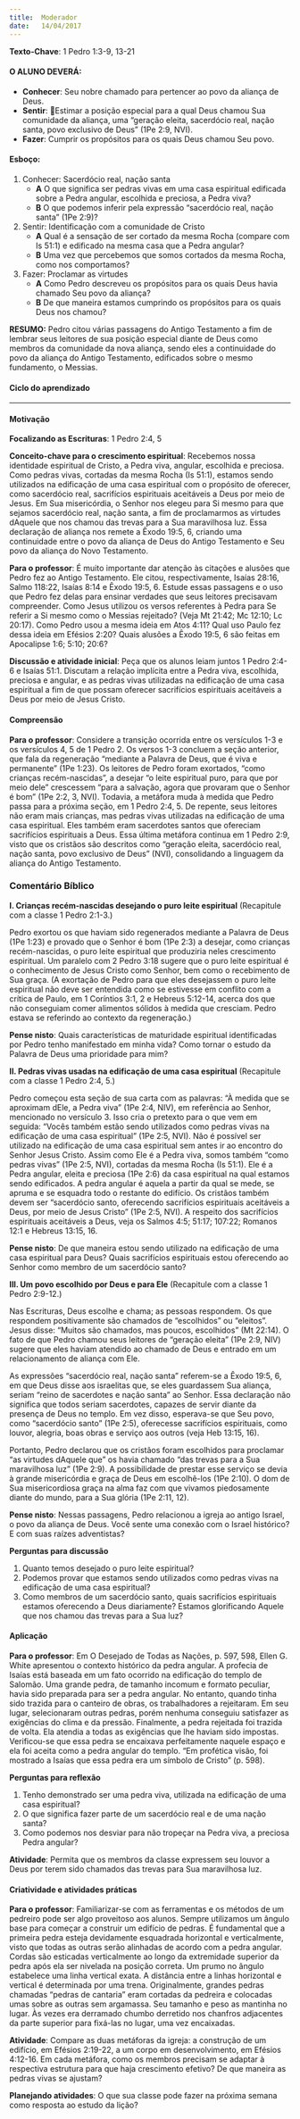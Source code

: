 ```yaml
---
title:  Moderador
date:   14/04/2017
---
```


**Texto-Chave**: 1 Pedro 1:3-9, 13-21

#### **O ALUNO DEVERÁ:**

- **Conhecer**: Seu nobre chamado para pertencer ao povo da aliança de Deus.
- **Sentir**: Estimar a posição especial para a qual Deus chamou Sua comunidade da aliança, uma “geração eleita, sacerdócio real, nação santa, povo exclusivo de Deus” (1Pe 2:9, NVI).
- **Fazer**: Cumprir os propósitos para os quais Deus chamou Seu povo.

#### **Esboço:**
1. Conhecer: Sacerdócio real, nação santa
   + **A** O que significa ser pedras vivas em uma casa espiritual edificada sobre a Pedra angular, escolhida e preciosa, a Pedra viva?
   + **B** O que podemos inferir pela expressão “sacerdócio real, nação santa” (1Pe 2:9)?
2. Sentir: Identificação com a comunidade de Cristo 
   + **A** Qual é a sensação de ser cortado da mesma Rocha (compare com Is 51:1) e edificado na mesma casa que a Pedra angular?
   + **B** Uma vez que percebemos que somos cortados da mesma Rocha, como nos comportamos?
3. Fazer: Proclamar as virtudes
   + **A** Como Pedro descreveu os propósitos para os quais Deus havia chamado Seu povo da aliança?
   + **B** De que maneira estamos cumprindo os propósitos para os quais Deus nos chamou?
 
**RESUMO:** Pedro citou várias passagens do Antigo Testamento a fim de lembrar seus leitores de sua posição especial diante de Deus como membros da comunidade da nova aliança, sendo eles a continuidade do povo da aliança do Antigo Testamento, edificados sobre o mesmo fundamento, o Messias.

#### **Ciclo do aprendizado**
------

#### Motivação

**Focalizando as Escrituras**: 1 Pedro 2:4, 5

**Conceito-chave para o crescimento espiritual**: Recebemos nossa identidade espiritual de Cristo, a Pedra viva, angular, escolhida e preciosa. Como pedras vivas, cortadas da mesma Rocha (Is 51:1), estamos sendo utilizados na edificação de uma casa espiritual com o propósito de oferecer, como sacerdócio real, sacrifícios espirituais aceitáveis a Deus por meio de Jesus. Em Sua misericórdia, o Senhor nos elegeu para Si mesmo para que sejamos sacerdócio real, nação santa, a fim de proclamarmos as virtudes dAquele que nos chamou das trevas para a Sua maravilhosa luz. Essa declaração de aliança nos remete a Êxodo 19:5, 6, criando uma continuidade entre o povo da aliança de Deus do Antigo Testamento e Seu povo da aliança do Novo Testamento.

**Para o professor**: É muito importante dar atenção às citações e alusões que Pedro fez ao Antigo Testamento. Ele citou, respectivamente, Isaías 28:16, Salmo 118:22, Isaías 8:14 e Êxodo 19:5, 6. Estude essas passagens e o uso que Pedro fez delas para ensinar verdades que seus leitores precisavam compreender. Como Jesus utilizou os versos referentes à Pedra para Se referir a Si mesmo como o Messias rejeitado? (Veja Mt 21:42; Mc 12:10; Lc 20:17). Como Pedro usou a mesma ideia em Atos 4:11? Qual uso Paulo fez dessa ideia em Efésios 2:20? Quais alusões a Êxodo 19:5, 6 são feitas em Apocalipse 1:6; 5:10; 20:6?

**Discussão e atividade inicial**: Peça que os alunos leiam juntos 1 Pedro 2:4-6 e Isaías 51:1. Discutam a relação implícita entre a Pedra viva, escolhida, preciosa e angular, e as pedras vivas utilizadas na edificação de uma casa espiritual a fim de que possam oferecer sacrifícios espirituais aceitáveis a Deus por meio de Jesus Cristo.

#### Compreensão

**Para o professor**: Considere a transição ocorrida entre os versículos 1-3 e os versículos 4, 5 de 1 Pedro 2. Os versos 1-3 concluem a seção anterior, que fala da regeneração “mediante a Palavra de Deus, que é viva e permanente” (1Pe 1:23). Os leitores de Pedro foram exortados, “como crianças recém-nascidas”, a desejar “o leite espiritual puro, para que por meio dele” crescessem “para a salvação, agora que provaram que o Senhor é bom” (1Pe 2:2, 3, NVI). Todavia, a metáfora muda à medida que Pedro passa para a próxima seção, em 1 Pedro 2:4, 5. De repente, seus leitores não eram mais crianças, mas pedras vivas utilizadas na edificação de uma casa espiritual. Eles também eram sacerdotes santos que ofereciam sacrifícios espirituais a Deus. Essa última metáfora continua em 1 Pedro 2:9, visto que os cristãos são descritos como “geração eleita, sacerdócio real, nação santa, povo exclusivo de Deus” (NVI), consolidando a linguagem da aliança do Antigo Testamento.

### **Comentário Bíblico**

**I. Crianças recém-nascidas desejando o puro leite espiritual** (Recapitule com a classe 1 Pedro 2:1-3.)

Pedro exortou os que haviam sido regenerados mediante a Palavra de Deus (1Pe 1:23) e provado que o Senhor é bom (1Pe 2:3) a desejar, como crianças recém-nascidas, o puro leite espiritual que produziria neles crescimento espiritual. Um paralelo com 2 Pedro 3:18 sugere que o puro leite espiritual é o conhecimento de Jesus Cristo como Senhor, bem como o recebimento de Sua graça. (A exortação de Pedro para que eles desejassem o puro leite espiritual não deve ser entendida como se estivesse em conflito com a crítica de Paulo, em 1 Coríntios 3:1, 2 e Hebreus 5:12-14, acerca dos que não conseguiam comer alimentos sólidos à medida que cresciam. Pedro estava se referindo ao contexto da regeneração.)

**Pense nisto**: Quais características de maturidade espiritual identificadas por Pedro tenho manifestado em minha vida? Como tornar o estudo da Palavra de Deus uma prioridade para mim?

**II. Pedras vivas usadas na edificação de uma casa espiritual** (Recapitule com a classe 1 Pedro 2:4, 5.)

Pedro começou esta seção de sua carta com as palavras: “À medida que se aproximam dEle, a Pedra viva” (1Pe 2:4, NIV), em referência ao Senhor, mencionado no versículo 3. Isso cria o pretexto para o que vem em seguida: “Vocês também estão sendo utilizados como pedras vivas na edificação de uma casa espiritual” (1Pe 2:5, NVI). Não é possível ser utilizado na edificação de uma casa espiritual sem antes ir ao encontro do Senhor Jesus Cristo. Assim como Ele é a Pedra viva, somos também “como pedras vivas” (1Pe 2:5, NVI), cortadas da mesma Rocha (Is 51:1). Ele é a Pedra angular, eleita e preciosa (1Pe 2:6) da casa espiritual na qual estamos sendo edificados. A pedra angular é aquela a partir da qual se mede, se apruma e se esquadra todo o restante do edifício. Os cristãos também devem ser “sacerdócio santo, oferecendo sacrifícios espirituais aceitáveis a Deus, por meio de Jesus Cristo” (1Pe 2:5, NVI). A respeito dos sacrifícios espirituais aceitáveis a Deus, veja os Salmos 4:5; 51:17; 107:22; Romanos 12:1 e Hebreus 13:15, 16.

**Pense nisto**: De que maneira estou sendo utilizado na edificação de uma casa espiritual para Deus? Quais sacrifícios espirituais estou oferecendo ao Senhor como membro de um sacerdócio santo?

**III. Um povo escolhido por Deus e para Ele** (Recapitule com a classe 1 Pedro 2:9-12.)

Nas Escrituras, Deus escolhe e chama; as pessoas respondem. Os que respondem positivamente são chamados de “escolhidos” ou “eleitos”. Jesus disse: “Muitos são chamados, mas poucos, escolhidos” (Mt 22:14). O fato de que Pedro chamou seus leitores de “geração eleita” (1Pe 2:9, NIV) sugere que eles haviam atendido ao chamado de Deus e entrado em um relacionamento de aliança com Ele.

As expressões “sacerdócio real, nação santa” referem-se a Êxodo 19:5, 6, em que Deus disse aos israelitas que, se eles guardassem Sua aliança, seriam “reino de sacerdotes e nação santa” ao Senhor. Essa declaração não significa que todos seriam sacerdotes, capazes de servir diante da presença de Deus no templo. Em vez disso, esperava-se que Seu povo, como “sacerdócio santo” (1Pe 2:5), oferecesse sacrifícios espirituais, como louvor, alegria, boas obras e serviço aos outros (veja Heb 13:15, 16).

Portanto, Pedro declarou que os cristãos foram escolhidos para proclamar “as virtudes dAquele que” os havia chamado “das trevas para a Sua maravilhosa luz” (1Pe 2:9). A possibilidade de prestar esse  serviço se devia à grande misericórdia e graça de Deus em escolhê-los (1Pe 2:10). O dom de Sua misericordiosa graça na alma faz com que vivamos piedosamente diante do mundo, para a Sua glória (1Pe 2:11, 12).

**Pense nisto**: Nessas passagens, Pedro relacionou a igreja ao antigo Israel, o povo da aliança de Deus. Você sente uma conexão com o Israel histórico? E com suas raízes adventistas?

**Perguntas para discussão**

1. Quanto temos desejado o puro leite espiritual?
2. Podemos provar que estamos sendo utilizados como pedras vivas na edificação de uma casa espiritual?
3. Como membros de um sacerdócio santo, quais sacrifícios espirituais estamos oferecendo a Deus diariamente? Estamos glorificando Aquele que nos chamou das trevas para a Sua luz?

#### Aplicação

**Para o professor**: Em O Desejado de Todas as Nações, p. 597, 598, Ellen G. White apresentou o contexto histórico da pedra angular. A profecia de Isaías está baseada em um fato ocorrido na edificação do templo de Salomão. Uma grande pedra, de tamanho incomum e formato peculiar, havia sido preparada para ser a pedra angular. No entanto, quando tinha sido trazida para o canteiro de obras, os trabalhadores a rejeitaram. Em seu lugar, selecionaram outras pedras, porém nenhuma conseguiu satisfazer as exigências do clima e da pressão. Finalmente, a pedra rejeitada foi trazida de volta. Ela atendia a todas as exigências que lhe haviam sido impostas. Verificou-se que essa pedra se encaixava perfeitamente naquele espaço e ela foi aceita como a pedra angular do templo. “Em profética visão, foi mostrado a Isaías que essa pedra era um símbolo de Cristo” (p. 598).

**Perguntas para reflexão**

1. Tenho demonstrado ser uma pedra viva, utilizada na edificação de uma casa espiritual?
2. O que significa fazer parte de um sacerdócio real e de uma nação santa?
3. Como podemos nos desviar para não tropeçar na Pedra viva, a preciosa Pedra angular?

**Atividade**: Permita que os membros da classe expressem seu louvor a Deus por terem sido chamados das trevas para Sua maravilhosa luz.

#### Criatividade e atividades práticas

**Para o professor**: Familiarizar-se com as ferramentas e os métodos de um pedreiro pode ser algo proveitoso aos alunos. Sempre utilizamos um ângulo base para começar a construir um edifício de pedras. É fundamental que a primeira pedra esteja devidamente esquadrada horizontal e verticalmente, visto que todas as outras serão alinhadas de acordo com a pedra angular. Cordas são esticadas verticalmente ao longo da extremidade superior da pedra após ela ser nivelada na posição correta. Um prumo no ângulo estabelece uma linha vertical exata. A distância entre a linhas horizontal e vertical é determinada por uma trena. Originalmente, grandes pedras chamadas “pedras de cantaria” eram cortadas da pedreira e colocadas umas sobre as outras sem argamassa. Seu tamanho e peso as mantinha no lugar. Às vezes era derramado chumbo derretido nos chanfros adjacentes da parte superior para fixá-las no lugar, uma vez encaixadas.

**Atividade**: Compare as duas metáforas da igreja: a construção de um edifício, em Efésios 2:19-22, a um corpo em desenvolvimento, em Efésios 4:12-16. Em cada metáfora, como os membros precisam se adaptar à respectiva estrutura para que haja crescimento efetivo? De que maneira as pedras vivas se ajustam?

**Planejando atividades**: O que sua classe pode fazer na próxima semana como resposta ao estudo da lição?